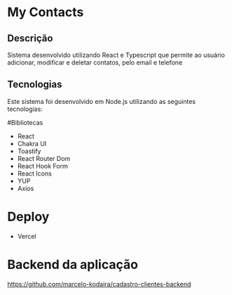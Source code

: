 # My Contacts

## Descrição
Sistema desenvolvido utilizando React e Typescript que permite ao usuário adicionar, modificar e deletar contatos, pelo email e telefone

## Tecnologias
Este sistema foi desenvolvido em Node.js utilizando as seguintes tecnologias:

#Bibliotecas
- React
- Chakra UI
- Toastify
- React Router Dom
- React Hook Form
- React Icons
- YUP
- Axios

# Deploy
- Vercel

# Backend da aplicação
https://github.com/marcelo-kodaira/cadastro-clientes-backend
